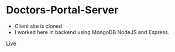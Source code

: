 # Doctors-Portal-Server

- Client site is cloned
- I worked here in backend using MongoDB NodeJS and Express.

[Live](thisisrid/ReactRedux-Cart-Practice)
